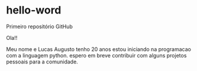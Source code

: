 # hello-word
Primeiro repositório GitHub

Ola!!

Meu nome e Lucas Augusto tenho 20 anos estou iniciando na programacao com a linguagem python.
espero em breve contribuir com alguns projetos pessoais para a comunidade.
